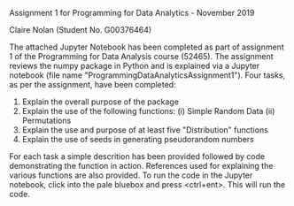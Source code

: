 Assignment 1 for Programming for Data Analytics - November 2019

Claire Nolan (Student No. G00376464)

The attached Jupyter Notebook has been completed as part of assignment 1 of the Programming for Data Analysis course (52465). The assignment reviews the numpy package in Python and is explained via a Jupyter notebook (file name "ProgrammingDataAnalyticsAssignment1"). 
Four tasks, as per the assignment, have been completed:
   1. Explain the overall purpose of the package
   2. Explain the use of the following functions:
        (i) Simple Random Data
        (ii) Permutations
   3. Explain the use and purpose of at least five "Distribution" functions
   4. Explain the use of seeds in generating pseudorandom numbers

For each task a simple descrition has been provided followed by code demonstrating the function in action. References used for explaining the various functions are also provided. To run the code in the Jupyter notebook,  click into the pale bluebox and press <ctrl+ent>. This will run the code.

